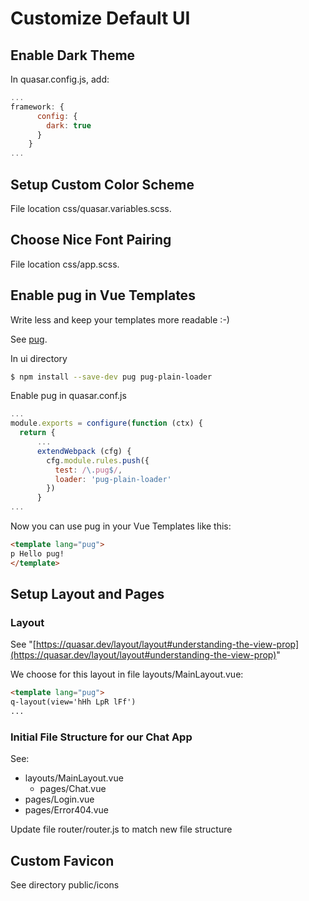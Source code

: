 # Customize Default UI

## Enable Dark Theme

In quasar.config.js, add:

```js
...
framework: {
      config: {
        dark: true
      }
    }
...
```

## Setup Custom Color Scheme

File location css/quasar.variables.scss.

## Choose Nice Font Pairing

File location css/app.scss.

## Enable pug in Vue Templates

Write less and keep your templates more readable :-)

See [pug](https://pugjs.org/api/getting-started.html).

In ui directory

```bash
$ npm install --save-dev pug pug-plain-loader

```

Enable pug in quasar.conf.js

```js
...
module.exports = configure(function (ctx) {
  return {
      ...
      extendWebpack (cfg) {
        cfg.module.rules.push({
          test: /\.pug$/,
          loader: 'pug-plain-loader'
        })
      }
...

```

Now you can use pug in your Vue Templates like this:

```html
<template lang="pug">
p Hello pug!
</template>

```

## Setup Layout and Pages

### Layout

See "[https://quasar.dev/layout/layout#understanding-the-view-prop](https://quasar.dev/layout/layout#understanding-the-view-prop)"

We choose for this layout in file layouts/MainLayout.vue:

```html
<template lang="pug">
q-layout(view='hHh LpR lFf')
...

```

### Initial File Structure for our Chat App

See:

* layouts/MainLayout.vue
  * pages/Chat.vue
* pages/Login.vue
* pages/Error404.vue

Update file router/router.js to match new file structure

## Custom Favicon

See directory public/icons
